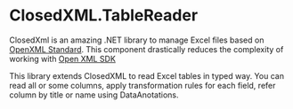 ﻿# ClosedXML.TableReader

ClosedXml is an amazing .NET library to manage Excel files based on [OpenXML Standard](https://es.wikipedia.org/wiki/Office_Open_XML). This component drastically reduces the complexity of working with [Open XML SDK](https://www.microsoft.com/en-us/download/details.aspx?id=30425) 

This library extends ClosedXML to read Excel tables in typed way. You can read all or some columns, apply transformation rules for each field, refer column by title or name using DataAnotations.
